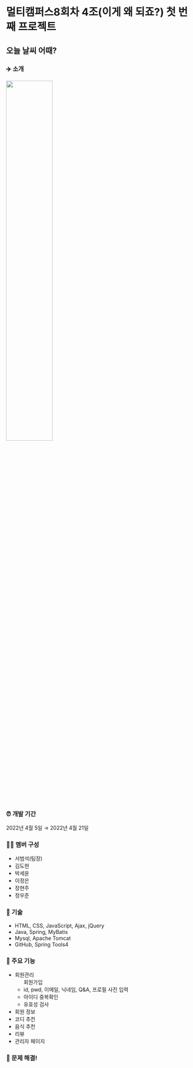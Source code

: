 # 멀티캠퍼스8회차 4조(이게 왜 되죠?) 첫 번째 프로젝트
## 오늘 날씨 어때?

### ✈️ 소개
<img width="50%" src="https://user-images.githubusercontent.com/96780311/165444630-f3ac1235-5fe0-4be6-b2e6-a0e4e759ad5f.png"/>

### ⏰ 개발 기간
2022년 4월 5일 → 2022년 4월 21일

### 👩‍💻 멤버 구성
- 서범석(팀장)
- 김도현
- 박세윤
- 이정은
- 장현주
- 정우준  

### 📌 기술
- HTML, CSS, JavaScript, Ajax, jQuery
- Java, Spring, MyBatis
- Mysql, Apache Tomcat
- GitHub, Spring Tools4

### 📌 주요 기능
<ul>
<li> 회원관리 
<ul> 회원가입
<li> id, pwd, 이메일, 닉네임, Q&A, 프로필 사진 입력 </li>
<li> 아이디 중복확인 </li>
<li> 유효성 검사 </li>
</ul>
</li>
<li> 회원 정보 </li>
<li> 코디 추천 </li>
<li> 음식 추천 </li>
<li> 리뷰 </li>
<li> 관리자 페이지 </li>
 
</ul>

### 📌 문제 해결!
